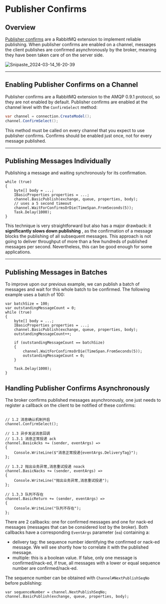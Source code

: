 # Publisher Confirms

## Overview

[Publisher confirms](https://www.rabbitmq.com/docs/confirms#publisher-confirms) are a RabbitMQ extension to implement reliable publishing. When publisher confirms are enabled on a channel, messages the client publishes are confirmed asynchronously by the broker, meaning they have been taken care of on the server side.

![Snipaste_2024-03-14_16-20-39](https://cdn.jsdelivr.net/gh/AlbertZhaoz/blogpic@master/2024/Snipaste_2024-03-14_16-20-39.4uh4tu4emqa0.webp)

---

## Enabling Publisher Confirms on a Channel

Publisher confirms are a RabbitMQ extension to the AMQP 0.9.1 protocol, so they are not enabled by default. Publisher confirms are enabled at the channel level with the `ConfirmSelect` method:

```C#
var channel = connection.CreateModel();
channel.ConfirmSelect();
```

This method must be called on every channel that you expect to use publisher confirms. Confirms should be enabled just once, not for every message published.

---

## Publishing Messages Individually

Publishing a message and waiting synchronously for its confirmation.

```
while (true)
{
    byte[] body = ...;
    IBasicProperties properties = ...;
    channel.BasicPublish(exchange, queue, properties, body);
    // uses a 5 second timeout
    channel.WaitForConfirmsOrDie(TimeSpan.FromSeconds(5));
    Task.Delay(1000);
}
```

This technique is very straightforward but also has a major drawback: it  **significantly slows down publishing** , as the confirmation of a message blocks the publishing of all subsequent messages. This approach is not going to deliver throughput of more than a few hundreds of published messages per second. Nevertheless, this can be good enough for some applications.

---

## Publishing Messages in Batches

To improve upon our previous example, we can publish a batch of messages and wait for this whole batch to be confirmed. The following example uses a batch of 100:

```
var batchSize = 100;
var outstandingMessageCount = 0;
while (true)
{
    byte[] body = ...;
    IBasicProperties properties = ...;
    channel.BasicPublish(exchange, queue, properties, body);
    outstandingMessageCount++;

    if (outstandingMessageCount == batchSize)
    {
        channel.WaitForConfirmsOrDie(TimeSpan.FromSeconds(5));
        outstandingMessageCount = 0;
    }

    Task.Delay(1000);
}
```

## Handling Publisher Confirms Asynchronously

The broker confirms published messages asynchronously, one just needs to register a callback on the client to be notified of these confirms:

```

// 1.2 消息确认机制开启
channel.ConfirmSelect();

// 1.3 异步发送消息回调
// 1.3.1 消息正常投递 ack
channel.BasicAcks += (sender, eventArgs) =>
{
    Console.WriteLine($"消息正常投递{eventArgs.DeliveryTag}");
};

// 1.3.2 抛出业务异常,消息重试投递 noack
channel.BasicNacks += (sender, eventArgs) =>
{
    Console.WriteLine("抛出业务异常,消息重试投递");
};

// 1.3.3 队列不存在
channel.BasicReturn += (sender, eventArgs) =>
{
    Console.WriteLine("队列不存在");
};

```

There are 2 callbacks: one for confirmed messages and one for nack-ed messages (messages that can be considered lost by the broker). Both callbacks have a corresponding `EventArgs` parameter (`ea`) containing a:

* delivery tag: the sequence number identifying the confirmed or nack-ed message. We will see shortly how to correlate it with the published message.
* multiple: this is a boolean value. If false, only one message is confirmed/nack-ed, if true, all messages with a lower or equal sequence number are confirmed/nack-ed.

The sequence number can be obtained with `Channel#NextPublishSeqNo` before publishing:

```
var sequenceNumber = channel.NextPublishSeqNo;
channel.BasicPublish(exchange, queue, properties, body);
```
